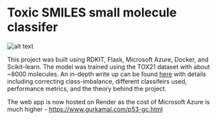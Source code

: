 # Toxic SMILES small molecule classifer

![alt text](https://github.com/adam-p/ts.png "App preview")

This project was built using RDKIT, Flask, Microsoft Azure, Docker, and Scikit-learn. The model was trained using the TOX21 dataset with about ~8000 molecules. An in-depth write up can be found [here](https://www.gurkamal.com/p53-gc.html) with details including correcting class-imbalance, different classifeirs used, performance metrics, and the theory behind the project.

The web app is now hosted on Render as the cost of Microsoft Azure is much higher - https://www.gurkamal.com/p53-gc.html
